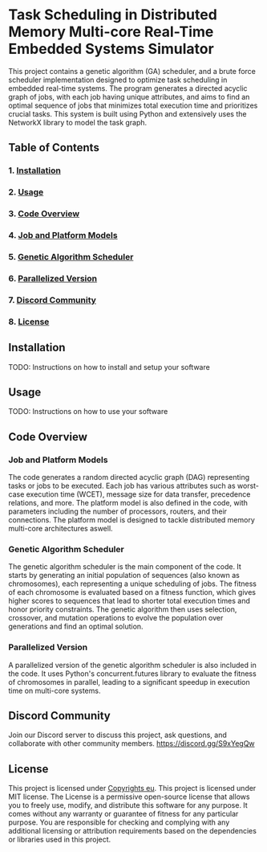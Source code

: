 # Task Scheduling in Distributed Memory Multi-core Real-Time Embedded Systems Simulator

This project contains a genetic algorithm (GA) scheduler, and a brute force scheduler implementation designed to optimize task scheduling in embedded real-time systems. The program generates a directed acyclic graph of jobs, with each job having unique attributes, and aims to find an optimal sequence of jobs that minimizes total execution time and prioritizes crucial tasks. This system is built using Python and extensively uses the NetworkX library to model the task graph.

## Table of Contents

### 1. [Installation](#Installation)

### 2. [Usage](#Usage)

### 3. [Code Overview](#Code-Overview)

### 4. [Job and Platform Models](#Job-and-Platform-Models)

### 5. [Genetic Algorithm Scheduler](#Genetic-Algorithm-Scheduler)

### 6. [Parallelized Version](#Parallelized-Version)

### 7. [Discord Community](#Discord-Community)

### 8. [License](#License)


## Installation

TODO: Instructions on how to install and setup your software

## Usage

TODO: Instructions on how to use your software

## Code Overview

### Job and Platform Models

The code generates a random directed acyclic graph (DAG) representing tasks or jobs to be executed. Each job has various attributes such as worst-case execution time (WCET), message size for data transfer, precedence relations, and more. The platform model is also defined in the code, with parameters including the number of processors, routers, and their connections. The platform model is designed to tackle distributed memory multi-core architectures aswell. 

### Genetic Algorithm Scheduler

The genetic algorithm scheduler is the main component of the code. It starts by generating an initial population of sequences (also known as chromosomes), each representing a unique scheduling of jobs. The fitness of each chromosome is evaluated based on a fitness function, which gives higher scores to sequences that lead to shorter total execution times and honor priority constraints. The genetic algorithm then uses selection, crossover, and mutation operations to evolve the population over generations and find an optimal solution.

### Parallelized Version

A parallelized version of the genetic algorithm scheduler is also included in the code. It uses Python's concurrent.futures library to evaluate the fitness of chromosomes in parallel, leading to a significant speedup in execution time on multi-core systems.

## Discord Community

Join our Discord server to discuss this project, ask questions, and collaborate with other community members. https://discord.gg/S9xYegQw

## License
This project is licensed under [Copyrights eu](https://www.copyright.info/copyright/IPSO20230606004845DPQ/).
This project is licensed under MIT license.
The License is a permissive open-source license that allows you to freely use, modify, and distribute this software for any purpose. It comes without any warranty or guarantee of fitness for any particular purpose. You are responsible for checking and complying with any additional licensing or attribution requirements based on the dependencies or libraries used in this project.

